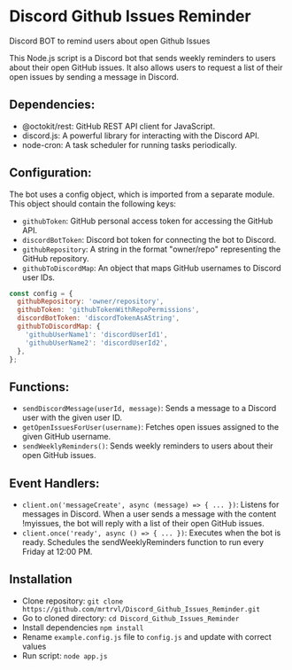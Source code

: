 # Discord Github Issues Reminder

Discord BOT to remind users about open Github Issues

This Node.js script is a Discord bot that sends weekly reminders to users about their open GitHub issues. It also allows users to request a list of their open issues by sending a message in Discord.

## Dependencies:

- @octokit/rest: GitHub REST API client for JavaScript.
- discord.js: A powerful library for interacting with the Discord API.
- node-cron: A task scheduler for running tasks periodically.

## Configuration:

The bot uses a config object, which is imported from a separate module. This object should contain the following keys:

- `githubToken`: GitHub personal access token for accessing the GitHub API.
- `discordBotToken`: Discord bot token for connecting the bot to Discord.
- `githubRepository`: A string in the format "owner/repo" representing the GitHub repository.
- `githubToDiscordMap`: An object that maps GitHub usernames to Discord user IDs.

```javascript
const config = {
  githubRepository: 'owner/repository',
  githubToken: 'githubTokenWithRepoPermissions',
  discordBotToken: 'discordTokenAsAString',
  githubToDiscordMap: {
    'githubUserName1': 'discordUserId1',
    'githubUserName2': 'discordUserId2',
  },
};
```

## Functions:

- `sendDiscordMessage(userId, message)`: Sends a message to a Discord user with the given user ID.
- `getOpenIssuesForUser(username)`: Fetches open issues assigned to the given GitHub username.
- `sendWeeklyReminders()`: Sends weekly reminders to users about their open GitHub issues.

## Event Handlers:

- `client.on('messageCreate', async (message) => { ... })`: Listens for messages in Discord. When a user sends a message with the content !myissues, the bot will reply with a list of their open GitHub issues.
- `client.once('ready', async () => { ... })`: Executes when the bot is ready. Schedules the sendWeeklyReminders function to run every Friday at 12:00 PM.

## Installation

- Clone repository: `git clone https://github.com/mrtrvl/Discord_Github_Issues_Reminder.git`
- Go to cloned directory: `cd Discord_Github_Issues_Reminder`
- Install dependencies `npm install`
- Rename `example.config.js` file to `config.js` and update with correct values
- Run script: `node app.js`
